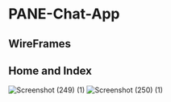# PANE-Chat-App

## WireFrames

## Home and Index

![Screenshot (249) (1)](https://user-images.githubusercontent.com/109836001/194647411-d63e094d-7f93-4c1f-8d9e-1074331b1804.png)
![Screenshot (250) (1)](https://user-images.githubusercontent.com/109836001/194647430-4f1c91d5-7018-41f2-81da-1258fa5af5e5.png)


